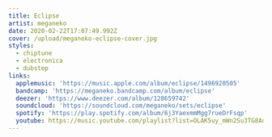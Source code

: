 ```yaml
---
title: Eclipse
artist: meganeko
date: 2020-02-22T17:07:49.992Z
cover: /upload/meganeko-eclipse-cover.jpg
styles:
  - chiptune
  - electronica
  - dubstep
links:
  applemusic: 'https://music.apple.com/album/eclipse/1496920505'
  bandcamp: 'https://meganeko.bandcamp.com/album/eclipse'
  deezer: 'https://www.deezer.com/album/128659742'
  soundcloud: 'https://soundcloud.com/meganeko/sets/eclipse'
  spotify: 'https://play.spotify.com/album/6j3YaexmmMgg7rueDrFsqp'
  youtube: https://music.youtube.com/playlist?list=OLAK5uy_mWn2Su3TG8AdTDYwxamy-SytGpUY190l8
---
```

